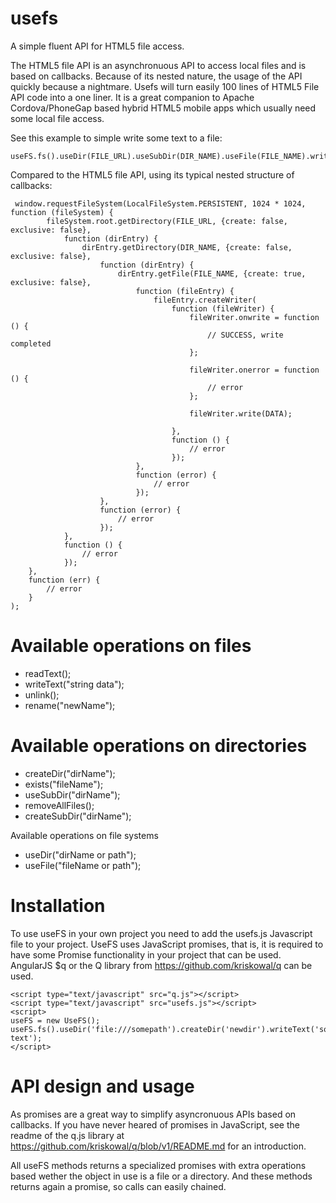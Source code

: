 usefs
=====

A simple fluent API for HTML5 file access.


The HTML5 file API is an asynchronuous API to access local files and is based on callbacks. Because of its nested nature, the usage of the API quickly because a nightmare. Usefs will turn easily 100 lines of HTML5 File API code into a one liner. It is a great companion to Apache Cordova/PhoneGap based hybrid HTML5 mobile apps which usually need some local file access.

See this example to simple write some text  to a file:
```
useFS.fs().useDir(FILE_URL).useSubDir(DIR_NAME).useFile(FILE_NAME).writeText(DATA);
```

Compared to the HTML5 file API, using its typical nested structure of callbacks:
```
 window.requestFileSystem(LocalFileSystem.PERSISTENT, 1024 * 1024, function (fileSystem) {
        fileSystem.root.getDirectory(FILE_URL, {create: false, exclusive: false},
            function (dirEntry) {
                dirEntry.getDirectory(DIR_NAME, {create: false, exclusive: false},
                    function (dirEntry) {
                        dirEntry.getFile(FILE_NAME, {create: true, exclusive: false},
                            function (fileEntry) {
                                fileEntry.createWriter(
                                    function (fileWriter) {
                                        fileWriter.onwrite = function () {
                                            // SUCCESS, write completed
                                        };

                                        fileWriter.onerror = function () {
                                            // error
                                        };

                                        fileWriter.write(DATA);

                                    },
                                    function () {
                                        // error
                                    });
                            },
                            function (error) {
                                // error
                            });
                    },
                    function (error) {
                        // error
                    });
            },
            function () {
                // error
            });
    },
    function (err) {
        // error
    }
);
```












Available operations on files
=========


  - readText();
  - writeText("string data");
  - unlink();
  - rename("newName");



Available operations on directories
=======

  - createDir("dirName");
  - exists("fileName");
  - useSubDir("dirName");
  - removeAllFiles();
  - createSubDir("dirName");
  
Available operations on file systems

  - useDir("dirName or path");
  - useFile("fileName or path");

Installation
==

To use useFS in your own project you need to add the usefs.js Javascript file to your project. UseFS uses JavaScript promises, that is, it is required to have some Promise functionality in your project that can be used. AngularJS $q or the Q library from https://github.com/kriskowal/q can be used.

```
<script type="text/javascript" src="q.js"></script>
<script type="text/javascript" src="usefs.js"></script>
<script>
useFS = new UseFS();
useFS.fs().useDir('file:///somepath').createDir('newdir').writeText('some text');
</script>
```


API design and usage
==

As promises are a great way to simplify asyncronuous APIs based on callbacks. If you have never heared of promises in JavaScript, see the readme of the q.js library at https://github.com/kriskowal/q/blob/v1/README.md for an introduction. 

All useFS methods returns a specialized promises with extra operations based wether the object in use is a file or a directory. And these methods returns again a promise, so calls can easily chained.









